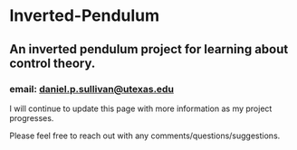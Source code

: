 # Inverted-Pendulum
## An inverted pendulum project for learning about control theory.

### email:  daniel.p.sullivan@utexas.edu

I will continue to update this page with more information as my project progresses.

Please feel free to reach out with any comments/questions/suggestions.
